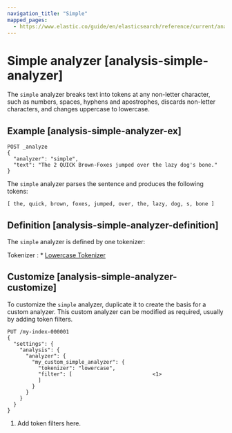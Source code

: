 ```yaml
---
navigation_title: "Simple"
mapped_pages:
  - https://www.elastic.co/guide/en/elasticsearch/reference/current/analysis-simple-analyzer.html
---
```


# Simple analyzer [analysis-simple-analyzer]


The `simple` analyzer breaks text into tokens at any non-letter character, such as numbers, spaces, hyphens and apostrophes, discards non-letter characters, and changes uppercase to lowercase.

## Example [analysis-simple-analyzer-ex]

```console
POST _analyze
{
  "analyzer": "simple",
  "text": "The 2 QUICK Brown-Foxes jumped over the lazy dog's bone."
}
```

The `simple` analyzer parses the sentence and produces the following tokens:

```text
[ the, quick, brown, foxes, jumped, over, the, lazy, dog, s, bone ]
```


## Definition [analysis-simple-analyzer-definition]

The `simple` analyzer is defined by one tokenizer:

Tokenizer
:   * [Lowercase Tokenizer](/reference/text-analysis/analysis-lowercase-tokenizer.md)



## Customize [analysis-simple-analyzer-customize]

To customize the `simple` analyzer, duplicate it to create the basis for a custom analyzer. This custom analyzer can be modified as required, usually by adding token filters.

```console
PUT /my-index-000001
{
  "settings": {
    "analysis": {
      "analyzer": {
        "my_custom_simple_analyzer": {
          "tokenizer": "lowercase",
          "filter": [                          <1>
          ]
        }
      }
    }
  }
}
```

1. Add token filters here.



